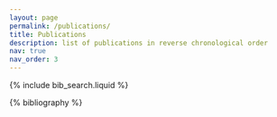 ```yaml
---
layout: page
permalink: /publications/
title: Publications
description: list of publications in reverse chronological order
nav: true
nav_order: 3
---
```


<!-- _pages/publications.md -->

<!-- Bibsearch Feature -->

{% include bib_search.liquid %}

<div class="publications">

{% bibliography %}

</div>
